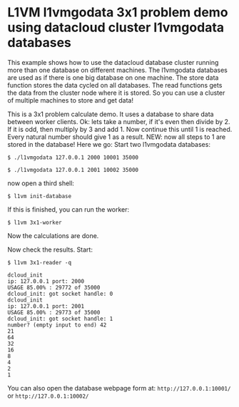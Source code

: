 L1VM l1vmgodata 3x1 problem demo using datacloud cluster l1vmgodata databases
=============================================================================
This example shows how to use the datacloud database cluster running more than one database on different machines.
The l1vmgodata databases are used as if there is one big database on one machine.
The store data function stores the data cycled on all databases.
The read functions gets the data from the cluster node where it is stored.
So you can use a cluster of multiple machines to store and get data! <br>

This is a 3x1 problem calculate demo.
It uses a database to share data between worker clients.
Ok: lets take a number, if it's even then divide by 2.
If it is odd, then multiply by 3 and add 1.
Now continue this until 1 is reached.
Every natural number should give 1 as a result.
NEW: now all steps to 1 are stored in the database!
Here we go:
Start two l1vmgodata databases:

```
$ ./l1vmgodata 127.0.0.1 2000 10001 35000
```

```
$ ./l1vmgodata 127.0.0.1 2001 10002 35000
```

now open a third shell:

```
$ l1vm init-database 
```

If this is finished, you can run the worker:

```
$ l1vm 3x1-worker
```

Now the calculations are done.

Now check the results. Start:

```
$ l1vm 3x1-reader -q
```

```
dcloud_init
ip: 127.0.0.1 port: 2000
USAGE 85.00% : 29772 of 35000
dcloud_init: got socket handle: 0
dcloud_init
ip: 127.0.0.1 port: 2001
USAGE 85.00% : 29773 of 35000
dcloud_init: got socket handle: 1
number? (empty input to end) 42
21
64
32
16
8
4
2
1
```

You can also open the database webpage form at: ```http://127.0.0.1:10001/``` or ```http://127.0.0.1:10002/```
